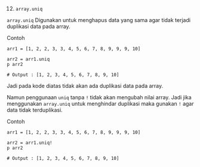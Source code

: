 12. `array.uniq`

`array.uniq` Digunakan untuk menghapus data yang sama agar tidak terjadi duplikasi data pada array. 

Contoh 

```
arr1 = [1, 2, 2, 3, 3, 4, 5, 6, 7, 8, 9, 9, 9, 10]

arr2 = arr1.uniq
p arr2

# Output : [1, 2, 3, 4, 5, 6, 7, 8, 9, 10]
```

Jadi pada kode diatas tidak akan ada duplikasi data pada array. 

Namun penggunaan `uniq` tanpa `!` tidak akan mengubah nilai array. Jadi jika menggunakan `array.uniq` untuk menghindar duplikasi maka gunakan `!` agar data tidak terduplikasi. 

Contoh 

```
arr1 = [1, 2, 2, 3, 3, 4, 5, 6, 7, 8, 9, 9, 9, 10]

arr2 = arr1.uniq!
p arr2

# Output : [1, 2, 3, 4, 5, 6, 7, 8, 9, 10]
```
